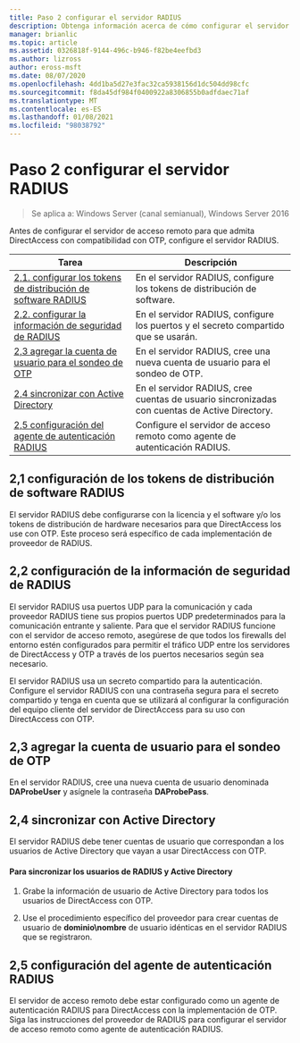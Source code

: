 ```yaml
---
title: Paso 2 configurar el servidor RADIUS
description: Obtenga información acerca de cómo configurar el servidor RADIUS.
manager: brianlic
ms.topic: article
ms.assetid: 0326818f-9144-496c-b946-f82be4eefbd3
ms.author: lizross
author: eross-msft
ms.date: 08/07/2020
ms.openlocfilehash: 4dd1ba5d27e3fac32ca5938156d1dc504dd98cfc
ms.sourcegitcommit: f8da45df984f0400922a8306855b0adfdaec71af
ms.translationtype: MT
ms.contentlocale: es-ES
ms.lasthandoff: 01/08/2021
ms.locfileid: "98038792"
---
```

# <a name="step-2-configure-the-radius-server"></a>Paso 2 configurar el servidor RADIUS

>Se aplica a: Windows Server (canal semianual), Windows Server 2016

Antes de configurar el servidor de acceso remoto para que admita DirectAccess con compatibilidad con OTP, configure el servidor RADIUS.

|Tarea|Descripción|
|----|--------|
|[2,1. configurar los tokens de distribución de software RADIUS](#BKMK_1.1)|En el servidor RADIUS, configure los tokens de distribución de software.|
|[2,2. configurar la información de seguridad de RADIUS](#BKMK_1.2)|En el servidor RADIUS, configure los puertos y el secreto compartido que se usarán.|
|[2,3 agregar la cuenta de usuario para el sondeo de OTP](#BKMK_Probe)|En el servidor RADIUS, cree una nueva cuenta de usuario para el sondeo de OTP.|
|[2,4 sincronizar con Active Directory](#BKMK_Active)|En el servidor RADIUS, cree cuentas de usuario sincronizadas con cuentas de Active Directory.|
|[2,5 configuración del agente de autenticación RADIUS](#BKMK_AuthAgent)|Configure el servidor de acceso remoto como agente de autenticación RADIUS.|

## <a name="21-configure-the-radius-software-distribution-tokens"></a><a name="BKMK_1.1"></a>2,1 configuración de los tokens de distribución de software RADIUS
El servidor RADIUS debe configurarse con la licencia y el software y/o los tokens de distribución de hardware necesarios para que DirectAccess los use con OTP. Este proceso será específico de cada implementación de proveedor de RADIUS.

## <a name="22-configure-the-radius-security-information"></a><a name="BKMK_1.2"></a>2,2 configuración de la información de seguridad de RADIUS
El servidor RADIUS usa puertos UDP para la comunicación y cada proveedor RADIUS tiene sus propios puertos UDP predeterminados para la comunicación entrante y saliente. Para que el servidor RADIUS funcione con el servidor de acceso remoto, asegúrese de que todos los firewalls del entorno estén configurados para permitir el tráfico UDP entre los servidores de DirectAccess y OTP a través de los puertos necesarios según sea necesario.

El servidor RADIUS usa un secreto compartido para la autenticación. Configure el servidor RADIUS con una contraseña segura para el secreto compartido y tenga en cuenta que se utilizará al configurar la configuración del equipo cliente del servidor de DirectAccess para su uso con DirectAccess con OTP.

## <a name="23-adding-user-account-for-otp-probing"></a><a name="BKMK_Probe"></a>2,3 agregar la cuenta de usuario para el sondeo de OTP
En el servidor RADIUS, cree una nueva cuenta de usuario denominada **DAProbeUser** y asígnele la contraseña **DAProbePass**.

## <a name="24-synchronize-with-active-directory"></a><a name="BKMK_Active"></a>2,4 sincronizar con Active Directory
El servidor RADIUS debe tener cuentas de usuario que correspondan a los usuarios de Active Directory que vayan a usar DirectAccess con OTP.

#### <a name="to-synchronize-the-radius-and-active-directory-users"></a>Para sincronizar los usuarios de RADIUS y Active Directory

1.  Grabe la información de usuario de Active Directory para todos los usuarios de DirectAccess con OTP.

2.  Use el procedimiento específico del proveedor para crear cuentas de usuario de **dominio\nombre** de usuario idénticas en el servidor RADIUS que se registraron.

## <a name="25-configure-the-radius-authentication-agent"></a><a name="BKMK_AuthAgent"></a>2,5 configuración del agente de autenticación RADIUS
El servidor de acceso remoto debe estar configurado como un agente de autenticación RADIUS para DirectAccess con la implementación de OTP. Siga las instrucciones del proveedor de RADIUS para configurar el servidor de acceso remoto como agente de autenticación RADIUS.



